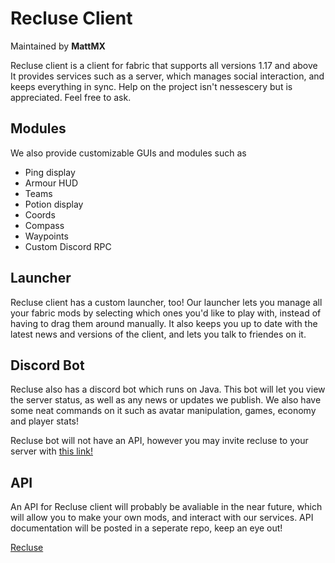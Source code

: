 # Recluse Client

Maintained by **MattMX**

Recluse client is a client for fabric that supports all versions 1.17 and above
It provides services such as a server, which manages social interaction, and keeps
everything in sync. Help on the project isn't nessescery but is appreciated. Feel free
to ask.

## Modules

We also provide customizable GUIs and modules such as
- Ping display
- Armour HUD
- Teams
- Potion display
- Coords
- Compass
- Waypoints
- Custom Discord RPC

## Launcher

Recluse client has a custom launcher, too! Our launcher lets you manage all your fabric mods by selecting which ones you'd like to play with, instead of having
to drag them around manually. It also keeps you up to date with the latest news and versions of the client, and lets you talk to friendes on it.

## Discord Bot

Recluse also has a discord bot which runs on Java. This bot will let you view the server status, as well as any news or updates we publish. We also have some neat
commands on it such as avatar manipulation, games, economy and player stats!

Recluse bot will not have an API, however you may invite recluse to your server with [this link!](https://www.mattmx.com/recluse-bot/)

## API

An API for Recluse client will probably be avaliable in the near future, which will allow you to make your own mods, and interact with our services.
API documentation will be posted in a seperate repo, keep an eye out!

[Recluse](https://www.mattmx.com/recluse-client/)

